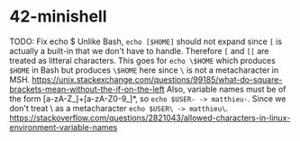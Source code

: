 # 42-minishell

TODO: Fix echo $
Unlike Bash, `echo [$HOME]` should not expand since `[` is actually a
built-in that we don't have to handle. Therefore `[` and `[[` are
treated as litteral characters. This goes for `echo \$HOME` which
produces `$HOME` in Bash but produces `\$HOME` here since `\` is not a
metacharacter in MSH.
https://unix.stackexchange.com/questions/99185/what-do-square-brackets-mean-without-the-if-on-the-left
Also, variable names must be of the form [a-zA-Z_]+[a-zA-Z0-9_]*, so
`echo $USER- -> matthieu-`. Since we don't treat \ as a metacharacter
`echo $USER\ -> matthieu\`.
https://stackoverflow.com/questions/2821043/allowed-characters-in-linux-environment-variable-names

